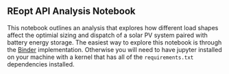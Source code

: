 ## REopt API Analysis Notebook

This notebook outlines an analysis that explores how different load shapes
affect the optimial sizing and dispatch of a solar PV system paired with battery
energy storage. The easiest way to explore this notebook is through the
[Binder](https://mybinder.org/v2/gh/NREL/REopt-API-Analysis/class_updates?urlpath=https%3A%2F%2Fgithub.com%2FNREL%2FREopt-API-Analysis%2Fblob%2Fclass_updates%2Fnotebooks%2FREopt_Lite_API_Demo.ipynb)
implementation. Otherwise you will need to have jupyter installed on your
machine with a kernel that has all of the `requirements.txt` dependencies
installed.
